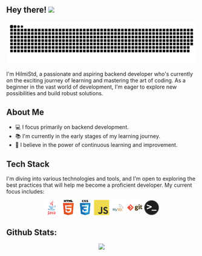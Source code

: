 
## Hey there! <img src="https://raw.githubusercontent.com/verma-anushka/verma-anushka/master/gifs/wave.gif" width="30px">
<div align="center">
  <img  src="https://github.com/1999AZZAR/1999AZZAR/blob/main/resources/img/grid-snake.svg"
       alt="snake" /></a>
</div>
<br>
I'm HilmiStd, a passionate and aspiring backend developer who's currently on the exciting journey of learning and mastering the art of coding. As a beginner in the vast world of development, I'm eager to explore new possibilities and build robust solutions.

## About Me

- 💻 I focus primarily on backend development.
- 📚 I'm currently in the early stages of my learning journey.
- 🌱 I believe in the power of continuous learning and improvement.

## Tech Stack

I'm diving into various technologies and tools, and I'm open to exploring the best practices that will help me become a proficient developer. My current focus includes:

<p align="center">
  <div align="center">
  <code><img height="40" src="https://raw.githubusercontent.com/devicons/devicon/master/icons/java/java-original-wordmark.svg"></code> <code><img height="40" src="https://raw.githubusercontent.com/github/explore/80688e429a7d4ef2fca1e82350fe8e3517d3494d/topics/html/html.png"></code> <code><img height="40" src="https://raw.githubusercontent.com/github/explore/80688e429a7d4ef2fca1e82350fe8e3517d3494d/topics/css/css.png"></code>  <code><img height="40" src="https://raw.githubusercontent.com/github/explore/80688e429a7d4ef2fca1e82350fe8e3517d3494d/topics/javascript/javascript.png"></code> <code><img height="40" src="https://raw.githubusercontent.com/github/explore/80688e429a7d4ef2fca1e82350fe8e3517d3494d/topics/mysql/mysql.png"></code> <code><img height="40" src="https://raw.githubusercontent.com/github/explore/80688e429a7d4ef2fca1e82350fe8e3517d3494d/topics/git/git.png"></code> <code><img height="40" src="https://raw.githubusercontent.com/github/explore/80688e429a7d4ef2fca1e82350fe8e3517d3494d/topics/terminal/terminal.png"></code>
  </div>
</p>

## Github Stats:
<p align="center">
  <img src="https://github-readme-stats.vercel.app/api?username=HilmiStd&hide=stars&show_icons=true&theme=dracula&line_height=32">
</p>
<br>

